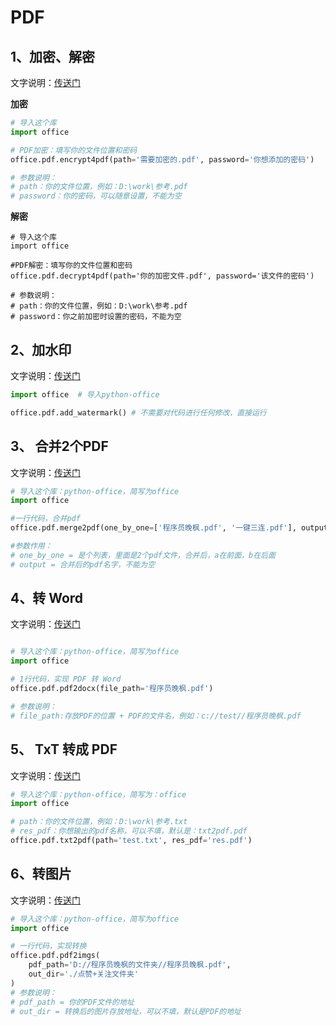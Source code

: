 # PDF


## 1、加密、解密

文字说明：[传送门](https://mp.weixin.qq.com/s/YOxBzYPMqfl5gCAWtnVXKA)

**加密**
```python
# 导入这个库
import office

# PDF加密：填写你的文件位置和密码
office.pdf.encrypt4pdf(path='需要加密的.pdf', password='你想添加的密码')

# 参数说明：
# path：你的文件位置，例如：D:\work\参考.pdf
# password：你的密码，可以随意设置，不能为空
```

**解密**
```
# 导入这个库
import office

#PDF解密：填写你的文件位置和密码
office.pdf.decrypt4pdf(path='你的加密文件.pdf', password='该文件的密码')

# 参数说明：
# path：你的文件位置，例如：D:\work\参考.pdf
# password：你之前加密时设置的密码，不能为空
```


## 2、加水印

文字说明：[传送门](https://mp.weixin.qq.com/s/yJDs5RoytRL5hl-ybXkZOA)
```python
import office  # 导入python-office

office.pdf.add_watermark() # 不需要对代码进行任何修改，直接运行
```

## 3、 合并2个PDF

文字说明：[传送门](https://mp.weixin.qq.com/s/9erh3W3WCD36Axj70pRvog)
```python
# 导入这个库：python-office，简写为office
import office

#一行代码，合并pdf
office.pdf.merge2pdf(one_by_one=['程序员晚枫.pdf', '一键三连.pdf'], output='走起.pdf')

#参数作用：
# one_by_one = 是个列表，里面是2个pdf文件，合并后，a在前面，b在后面
# output = 合并后的pdf名字，不能为空
```

## 4、转 Word

文字说明：[传送门](https://mp.weixin.qq.com/s/O0pJOs9stD1prENP4N8QYg)
```python

# 导入这个库：python-office，简写为office
import office

# 1行代码，实现 PDF 转 Word
office.pdf.pdf2docx(file_path='程序员晚枫.pdf')

# 参数说明：
# file_path:存放PDF的位置 + PDF的文件名，例如：c://test//程序员晚枫.pdf
```
## 5、 TxT 转成 PDF

文字说明：[传送门](https://mp.weixin.qq.com/s/GiXYB_xZdlsYv5AIeIELkA)
```python
# 导入这个库：python-office，简写为：office
import office

# path：你的文件位置，例如：D:\work\参考.txt
# res_pdf：你想输出的pdf名称，可以不填，默认是：txt2pdf.pdf
office.pdf.txt2pdf(path='test.txt', res_pdf='res.pdf')
```

## 6、转图片

文字说明：[传送门](https://mp.weixin.qq.com/s/tvHZIBGcrMBLTLB4u23Mow)
```python
# 导入这个库：python-office，简写为office
import office

# 一行代码，实现转换
office.pdf.pdf2imgs(
    pdf_path='D://程序员晚枫的文件夹//程序员晚枫.pdf',
    out_dir='./点赞+关注文件夹'
)
# 参数说明：
# pdf_path = 你的PDF文件的地址 
# out_dir = 转换后的图片存放地址，可以不填，默认是PDF的地址
```
